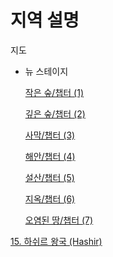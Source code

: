 # 지역 설명

지도

- 뉴 스테이지
    
    [작은 숲/챕터 (1)](지역_설명/1_작은_숲.md)
    
    [깊은 숲/챕터 (2)](지역_설명/2_깊은_숲.md)
    
    [사막/챕터 (3)](지역_설명/3_사막.md)
    
    [해안/챕터 (4)](지역_설명/4_해안.md)
    
    [설산/챕터 (5)](지역_설명/5_설산.md)
    
    [지옥/챕터 (6)](지역_설명/6_지옥.md)
    
    [오염된 땅/챕터 (7)](지역_설명/7_오염된_땅.md)
    

[15. 하쉬르 왕국 (Hashir)](지역_설명/15_하쉬르_왕국.md)
